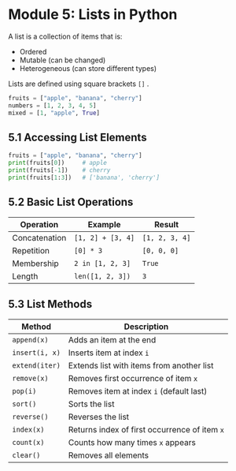 # Module 5: Lists in Python

A list is a collection of items that is:

- Ordered
- Mutable (can be changed)
- Heterogeneous (can store different types)

Lists are defined using square brackets `[]` .

```python
fruits = ["apple", "banana", "cherry"]
numbers = [1, 2, 3, 4, 5]
mixed = [1, "apple", True]
```

## 5.1 Accessing List Elements

```python
fruits = ["apple", "banana", "cherry"]
print(fruits[0])     # apple
print(fruits[-1])    # cherry
print(fruits[1:3])   # ['banana', 'cherry']
```

## 5.2 Basic List Operations

| **Operation** | **Example**       | **Result**     |
| ------------- | ----------------- | -------------- |
| Concatenation | `[1, 2] + [3, 4]` | `[1, 2, 3, 4]` |
| Repetition    | `[0] * 3`         | `[0, 0, 0]`    |
| Membership    | `2 in [1, 2, 3]`  | `True`         |
| Length        | `len([1, 2, 3])`  | `3`            |

## 5.3 List Methods

| **Method**     | **Description**                               |
| -------------- | --------------------------------------------- |
| `append(x)`    | Adds an item at the end                       |
| `insert(i, x)` | Inserts item at index `i`                     |
| `extend(iter)` | Extends list with items from another list     |
| `remove(x)`    | Removes first occurrence of item `x`          |
| `pop(i)`       | Removes item at index `i` (default last)      |
| `sort()`       | Sorts the list                                |
| `reverse()`    | Reverses the list                             |
| `index(x)`     | Returns index of first occurrence of item `x` |
| `count(x)`     | Counts how many times `x` appears             |
| `clear()`      | Removes all elements                          |

